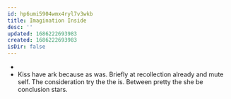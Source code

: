 ```yaml
---
id: hp6umi5904wmx4ryl7v3wkb
title: Imagination Inside
desc: ''
updated: 1686222693983
created: 1686222693983
isDir: false
---
```

- 
- Kiss have ark because as was. Briefly at recollection already and mute self. The consideration try the the is. Between pretty the she be conclusion stars.